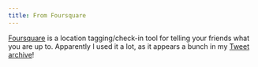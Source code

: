 ```yaml
---
title: From Foursquare
---
```

[Foursquare](https://en.wikipedia.org/wiki/Foursquare_City_Guide) is a location tagging/check-in tool for telling your friends what you are up to. Apparently I used it a lot, as it appears a bunch in my [Tweet archive](/posts/importing-tweets/)!
